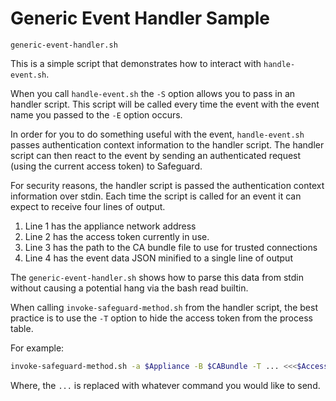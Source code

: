 Generic Event Handler Sample
============================

`generic-event-handler.sh`

This is a simple script that demonstrates how to interact with `handle-event.sh`.

When you call `handle-event.sh` the `-S` option allows you to pass in an handler
script. This script will be called every time the event with the event name you
passed to the `-E` option occurs.

In order for you to do something useful with the event, `handle-event.sh` passes
authentication context information to the handler script. The handler script can
then react to the event by sending an authenticated request (using the current
access token) to Safeguard.

For security reasons, the handler script is passed the authentication context
information over stdin. Each time the script is called for an event it can expect
to receive four lines of output.

1. Line 1 has the appliance network address
2. Line 2 has the access token currently in use.
3. Line 3 has the path to the CA bundle file to use for trusted connections
4. Line 4 has the event data JSON minified to a single line of output

The `generic-event-handler.sh` shows how to parse this data from stdin without
causing a potential hang via the bash read builtin.

When calling `invoke-safeguard-method.sh` from the handler script, the best
practice is to use the `-T` option to hide the access token from the process
table.

For example:

```bash
invoke-safeguard-method.sh -a $Appliance -B $CABundle -T ... <<<$AccessToken
```

Where, the `...` is replaced with whatever command you would like to send.

